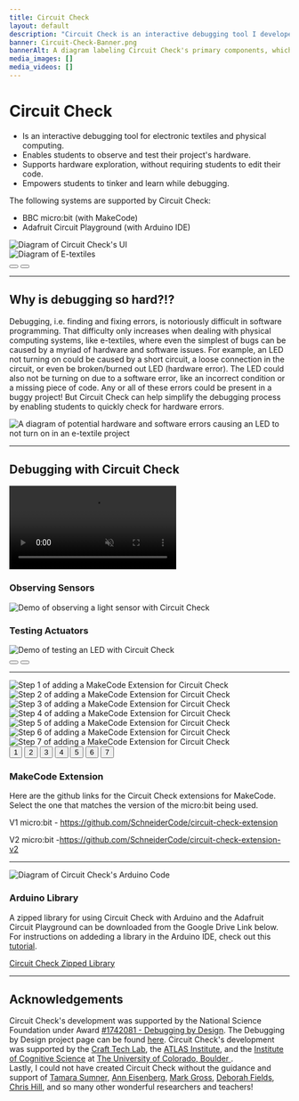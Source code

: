 ```yaml
---
title: Circuit Check 
layout: default
description: "Circuit Check is an interactive debugging tool I developed to support novices in physical computing. Through its user-interface, novices can easily observe live sensor readings, test actuators, and even pause/unpause their running program. The development of Circuit Check was supported by the National Science Foundation under Award <a href=\u0022https://www.nsf.gov/awardsearch/showAward?AWD_ID=1742081\u0022>#1742081</a>."
banner: Circuit-Check-Banner.png
bannerAlt: A diagram labeling Circuit Check's primary components, which include a button for pausing a project's code and a dashboard for observing sensors and testing actuators. A student is shown using Circuit Check to test an LED.  
media_images: [] 
media_videos: []
---
```


<h1> Circuit Check </h1>

<div class="row">
  <div class="col-12 col-lg-4">
     <ul>
      <li> Is an interactive debugging tool for electronic textiles and physical computing. </li>
      <li> Enables students to observe and test their project's hardware.</li> 
      <li> Supports hardware exploration, without requiring students to edit their code. </li>
      <li> Empowers students to tinker and learn while debugging. </li>
    </ul>
     <p>
     The following systems are supported by Circuit Check:
     </p>
      <ul>
        <li>BBC micro:bit (with MakeCode)</li>
        <li>Adafruit Circuit Playground (with Arduino IDE)</li>
      </ul>
     
  </div>
  <div class="col-12 col-lg-8 d-flex align-items-center">
    <div id="carouselCCOverview" class="carousel carousel-dark slide">
      <div class="carousel-inner">
        <div class="carousel-item active">
           <img src="/assets/images/CC UI.png" class="d-block w-100" alt="Diagram of Circuit Check's UI">
        </div>
        <div class="carousel-item">
          <img src="/assets/images/etextile_annotated.png" class="d-block w-100" alt="Diagram of E-textiles">
        </div>
      </div>
      <div class="carousel-indicators" style="position:relative">
        <button type="button" data-bs-target="#carouselCCOverview" data-bs-slide-to="0" class="active" aria-label="Circuit Check UI"></button>
        <button type="button" data-bs-target="#carouselCCOverview" data-bs-slide-to="1" aria-label="E-textile Diagram"></button>
      </div>
    </div>
  </div>
</div>

<hr>

<h2 class="mt-4">Why is debugging so hard?!?</h2>

<p>Debugging, i.e. finding and fixing errors, is notoriously difficult in software programming. That difficulty only increases when dealing with physical computing systems, like e-textiles, where even the simplest of bugs can be caused by a myriad of hardware and software issues. For example, an LED not turning on could be caused by a short circuit, a loose connection in the circuit, or even be broken/burned out LED (hardware error). The LED could also not be turning on due to a software error, like an incorrect condition or a missing piece of code. Any or all of these errors could be present in a buggy project! But Circuit Check can help simplify the debugging process by enabling students to quickly check for hardware errors. </p>

<img src="/assets/images/potential_errors.png" class="d-block col-lg-8 col-12 mx-auto" alt="A diagram of potential hardware and software errors causing an LED to not turn on in an e-textile project">

<hr>

<h2 class="mt-4 mb-3">Debugging with Circuit Check</h2>

<div class="row">
  <div class="col-12 col-lg-5">
    <div class="ratio ratio-16x9">
      <video class="rounded" playsinline controls muted>
        <source src="/assets/videos/Circuit_Check_Demo_No_Sound.mp4" type="video/mp4">
        Your browser does not support the video tag.
      </video>
    </div>
  </div>
  <div class="col-12 col-lg-7">
    <div id="carouselUseCC" class="carousel carousel-dark slide">
      <div class="carousel-inner">
        <div class="carousel-item active">
          <h3 class="text-center">Observing Sensors</h3>
           <img src="/assets/images/Testing Sensor.png" class="d-block w-100" alt="Demo of observing a light sensor with Circuit Check">
        </div>
        <div class="carousel-item">
          <h3 class="text-center">Testing Actuators</h3>
          <img src="/assets/images/Testing LED.png" class="d-block w-100 " alt="Demo of testing an LED with Circuit Check">
        </div>
      </div>
      <div class="carousel-indicators" style="position:relative">
        <button type="button" data-bs-target="#carouselUseCC" data-bs-slide-to="0" class="active" aria-label="Observing a Sensor"></button>
        <button type="button" data-bs-target="#carouselUseCC" data-bs-slide-to="1" aria-label="Testing an Actuator"></button>
      </div>
    </div>
  </div>
</div>

<hr>

<div class="mt-4 row border-bottom">
  <div class="col-12 col-lg-6">
    <div id="carouselMakeCodeExtension" class="carousel carousel-dark slide">
      <div class="carousel-inner">
        <div class="carousel-item active">
          <img src="/assets/images/makecode_1.png" class="d-block w-100" alt="Step 1 of adding a MakeCode Extension for Circuit Check">
        </div>
        <div class="carousel-item">
          <img src="/assets/images/makecode_2.png" class="d-block w-100" alt="Step 2 of adding a MakeCode Extension for Circuit Check">
        </div>
        <div class="carousel-item">
          <img src="/assets/images/makecode_3.png" class="d-block w-100" alt="Step 3 of adding a MakeCode Extension for Circuit Check">
        </div>
        <div class="carousel-item">
          <img src="/assets/images/makecode_4.png" class="d-block w-100" alt="Step 4 of adding a MakeCode Extension for Circuit Check">
        </div>
        <div class="carousel-item">
          <img src="/assets/images/makecode_5.png" class="d-block w-100" alt="Step 5 of adding a MakeCode Extension for Circuit Check">
        </div>
        <div class="carousel-item ">
          <img src="/assets/images/makecode_6.png" class="d-block w-100" alt="Step 6 of adding a MakeCode Extension for Circuit Check">
        </div>
        <div class="carousel-item">
          <img src="/assets/images/makecode_7.png" class="d-block w-100" alt="Step 7 of adding a MakeCode Extension for Circuit Check">
        </div>
      </div>
      <div class="carousel-indicators" style="position:relative">
        <button type="button" data-bs-target="#carouselMakeCodeExtension" data-bs-slide-to="0" class="active" aria-current="true" aria-label="Step 1" style="text-indent:0;">1</button>
        <button type="button" data-bs-target="#carouselMakeCodeExtension" data-bs-slide-to="1" aria-label="Step 2" style="text-indent:0;">2</button>
        <button type="button" data-bs-target="#carouselMakeCodeExtension" data-bs-slide-to="2" aria-label="Step 3" style="text-indent:0;">3</button>
        <button type="button" data-bs-target="#carouselMakeCodeExtension" data-bs-slide-to="3" aria-label="Step 4" style="text-indent:0;">4</button>
        <button type="button" data-bs-target="#carouselMakeCodeExtension" data-bs-slide-to="4" aria-label="Step 5" style="text-indent:0;">5</button>
        <button type="button" data-bs-target="#carouselMakeCodeExtension" data-bs-slide-to="5" aria-label="Step 6" style="text-indent:0;">6</button>
        <button type="button" data-bs-target="#carouselMakeCodeExtension" data-bs-slide-to="6" aria-label="Step 7" style="text-indent:0;">7</button>
      </div>
    </div>
  </div>
  <div class="col-12 col-lg-4">
    <h3>MakeCode Extension</h3>
    <p>Here are the github links for the Circuit Check extensions for MakeCode. Select the one that matches the version of the micro:bit being used. </p>
    <p>V1 micro:bit - <a href="https://github.com/SchneiderCode/circuit-check-extension">https://github.com/SchneiderCode/circuit-check-extension</a></p>
    <p>V2 micro:bit -<a href="https://github.com/SchneiderCode/circuit-check-extension-v2">https://github.com/SchneiderCode/circuit-check-extension-v2</a></p>
  </div>
</div>
<hr>
<div class="row mt-4">
  <div class="col-12 col-lg-6">
    <img src="/assets/images/Arduino_Starter_Detailed.png" class="d-block w-100" alt="Diagram of Circuit Check's Arduino Code">
  </div>
  <div class="col-12 col-lg-4">
    <h3 >Arduino Library</h3>
    <p>A zipped library for using Circuit Check with Arduino and the Adafruit Circuit Playground can be downloaded from the Google Drive Link below. For instructions on addeding a library in the Arduino IDE, check out this <a href="https://support.arduino.cc/hc/en-us/articles/5145457742236-Add-libraries-to-Arduino-IDE">tutorial</a>. </p>
    <a href="https://drive.google.com/file/d/1-xzA5qj7IWIJdkQOvRPITLUq3emW5nOH/view?usp=sharing">Circuit Check Zipped Library</a>
  </div>
</div>

<hr>

<h2 class="mt-4">Acknowledgements</h2>
<p>Circuit Check's development was supported by the National Science Foundation under Award <a href="https://www.nsf.gov/awardsearch/showAward?AWD_ID=1742081">#1742081 - Debugging by Design</a>. The Debugging by Design project page can be found <a href="https://cucraftlab.org/debugging-by-design/">here</a>. Circuit Check's development was supported by the <a href="https://cucraftlab.org/">Craft Tech Lab</a>, the <a href="https://www.colorado.edu/atlas/">ATLAS Institute</a>, and the <a href="https://www.colorado.edu/ics">Institute of Cognitive Science</a> at <a href="https://www.colorado.edu/">The University of Colorado, Boulder </a>. <br>Lastly, I could not have created Circuit Check without the guidance and support of <a href="https://www.colorado.edu/ics/tamara-sumner">Tamara Sumner</a>, <a href="https://www.colorado.edu/atlas/ann-eisenberg">Ann Eisenberg</a>, <a href="https://www.colorado.edu/atlas/mark-d-gross">Mark Gross</a>, <a href="https://cehs.usu.edu/itls/people/deborah-fields">Deborah Fields</a>, <a href="https://chrisnhill.com/">Chris Hill</a>, and so many other wonderful researchers and teachers!</p>
